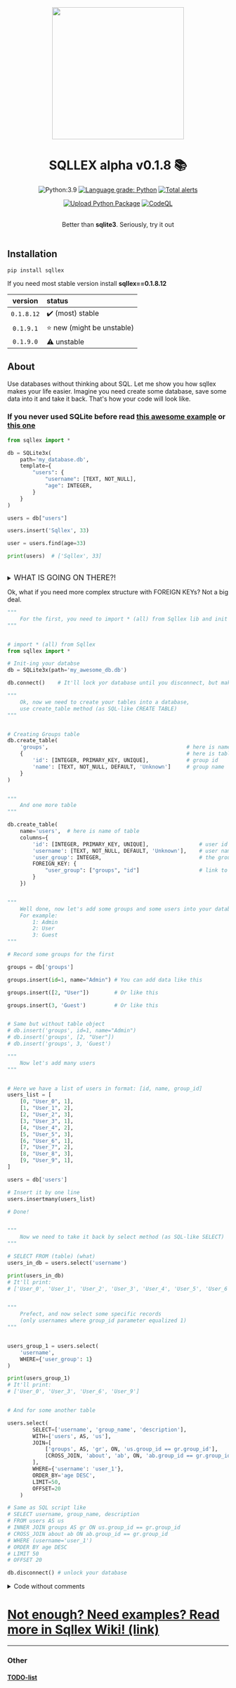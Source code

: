 
<div align="center">

<img src="./pics/sqllex-logo.svg" width="300px">

# SQLLEX alpha v0.1.8 📚

![Python:3.9](https://img.shields.io/badge/Python-3.9-green)
[![Language grade: Python](https://img.shields.io/lgtm/grade/python/g/V1A0/sqllex.svg?logo=lgtm&logoWidth=18)](https://lgtm.com/projects/g/V1A0/sqllex/context:python)
[![Total alerts](https://img.shields.io/lgtm/alerts/g/V1A0/sqllex.svg?logo=lgtm&logoWidth=18)](https://lgtm.com/projects/g/V1A0/sqllex/alerts/)

    
[![Upload Python Package](https://github.com/v1a0/sqllex/actions/workflows/python-publish.yml/badge.svg)](https://github.com/v1a0/sqllex/actions/workflows/python-publish.yml)
[![CodeQL](https://github.com/v1a0/sqllex/actions/workflows/codeql-analysis.yml/badge.svg)](https://github.com/v1a0/sqllex/actions/workflows/codeql-analysis.yml)
    
    
<br>
Better than <b>sqlite3</b>. Seriously, try it out<br>
</div><br>

## Installation
```shell
pip install sqllex
```

If you need most stable version install **sqllex==0.1.8.12**

| version |  status |
| :--------: | :---------------------------- |
| `0.1.8.12` | ✔️ (most) stable           |
| `0.1.9.1`  | ⭐️ new (might be unstable) |
| `0.1.9.0`  | ⚠️ unstable |


## About
Use databases without thinking about SQL. Let me show you how sqllex makes
your life easier. Imagine you need create some database, save some data
into it and take it back. That's how your code will look like.

### If you never used SQLite before read [this awesome example](https://github.com/v1a0/sqllex/wiki/SQLite3x-%7C-SIMPLEST-EXAMPLE#simplest-sqlite3x-example) or [this one](https://deepnote.com/@abid/SQLLEX-Simple-and-Faster-7WXrco0hRXaqvAiXo8QJBQ#)
```python
from sqllex import *

db = SQLite3x(                              
    path='my_database.db',                      
    template={                              
        "users": {                          
            "username": [TEXT, NOT_NULL],   
            "age": INTEGER,                 
        }                                   
    }                                       
)

users = db["users"]

users.insert('Sqllex', 33)

user = users.find(age=33)

print(users)  # ['Sqllex', 33]
```

<br>
<details>
<summary id="what1"><big>WHAT IS GOING ON THERE?!</big></summary>

```python
from sqllex import *

# Create some database, with simple structure
db = SQLite3x(                              # create database 
    path='my_data.db',                      # path to your database, or where you would like it locate
    template={                              # schema for tables inside your database                              
        "users": {                          # name for the 1'st table
            "username": [TEXT, NOT_NULL],   # 1'st column of table, named "username", contains text-data, can't be NULL
            "age": INTEGER,                 # 2'nd column of table, named "age", contains integer value
        }                                   # end of table
    }                                       # end of schema (template)
)

# Ok, now you have database with table inside it.
# Let's take this table as variable
users = db["users"]

# Now add record of 33 years old user named 'Sqllex' into it
# Dear table, please insert ['Sqllex', 33] values 
users.insert('Sqllex', 33)

# Dear table, please find records where column 'age' == 33
user = users.find(age=33)

# Print results
print(users)  # ['Sqllex', 33]
```

</details>

Ok, what if you need more complex structure with FOREIGN KEYs? Not a big deal.

```python
"""
    For the first, you need to import * (all) from Sqllex lib and init your database
"""


# import * (all) from Sqllex
from sqllex import *

# Init-ing your databse
db = SQLite3x(path='my_awesome_db.db')

db.connect()    # It'll lock yor database until you disconnect, but makes sqllex work damn faster

"""
    Ok, now we need to create your tables into a database,
    use create_table method (as SQL-like CREATE TABLE)
"""


# Creating Groups table
db.create_table(
    'groups',                                            # here is name of table
    {                                                    # here is table structure
        'id': [INTEGER, PRIMARY_KEY, UNIQUE],            # group id
        'name': [TEXT, NOT_NULL, DEFAULT, 'Unknown']     # group name
    }
)


"""
    And one more table
"""

db.create_table(
    name='users',  # here is name of table
    columns={
        'id': [INTEGER, PRIMARY_KEY, UNIQUE],                # user id
        'username': [TEXT, NOT_NULL, DEFAULT, 'Unknown'],    # user name
        'user_group': INTEGER,                               # the group user belongs to
        FOREIGN_KEY: {
            "user_group": ["groups", "id"]                   # link to table groups, column id
        }
    })


"""
    Well done, now let's add some groups and some users into your database
    For example:
        1: Admin
        2: User
        3: Guest
"""

# Record some groups for the first

groups = db['groups']

groups.insert(id=1, name="Admin") # You can add data like this

groups.insert([2, "User"])        # Or like this

groups.insert(3, 'Guest')         # Or like this


# Same but without table object
# db.insert('groups', id=1, name="Admin")
# db.insert('groups', [2, "User"])
# db.insert('groups', 3, 'Guest')

"""
    Now let's add many users
"""


# Here we have a list of users in format: [id, name, group_id]
users_list = [
    [0, "User_0", 1],
    [1, "User_1", 2],
    [2, "User_2", 3],
    [3, "User_3", 1],
    [4, "User_4", 2],
    [5, "User_5", 3],
    [6, "User_6", 1],
    [7, "User_7", 2],
    [8, "User_8", 3],
    [9, "User_9", 1],
]

users = db['users']

# Insert it by one line
users.insertmany(users_list)

# Done!


"""
    Now we need to take it back by select method (as SQL-like SELECT)
"""

# SELECT FROM (table) (what)
users_in_db = users.select('username')

print(users_in_db)
# It'll print:
# ['User_0', 'User_1', 'User_2', 'User_3', 'User_4', 'User_5', 'User_6', 'User_7', 'User_8', 'User_9']


"""
    Prefect, and now select some specific records
    (only usernames where group_id parameter equalized 1)
"""


users_group_1 = users.select(
    'username',
    WHERE={'user_group': 1}
)

print(users_group_1)
# It'll print:
# ['User_0', 'User_3', 'User_6', 'User_9']


# And for some another table

users.select(
        SELECT=['username', 'group_name', 'description'],                 # SELECT username, group_name, description
        WITH=['users', AS, 'us'],                                         # FROM users AS us
        JOIN=[                                                            # JOIN
            ['groups', AS, 'gr', ON, 'us.group_id == gr.group_id'],       ## INNER JOIN groups AS gr ON us.group_id == gr.group_id
            [CROSS_JOIN, 'about', 'ab', ON, 'ab.group_id == gr.group_id'] ## INNER JOIN about ab ON ab.group_id == gr.group_id
        ],
        WHERE={'username': 'user_1'},                                     # WHERE (username='user_1')
        ORDER_BY='age DESC',                                              # order by age ASC
        LIMIT=50,
        OFFSET=20                                                           
    )

# Same as SQL script like
# SELECT username, group_name, description
# FROM users AS us
# INNER JOIN groups AS gr ON us.group_id == gr.group_id
# CROSS_JOIN about ab ON ab.group_id == gr.group_id
# WHERE (username='user_1')
# ORDER BY age DESC
# LIMIT 50
# OFFSET 20

db.disconnect() # unlock your database

```


<details>
<summary id="just_code_1">Code without comments</summary>



```python

from sqllex import *

db = SQLite3x(path='my_awesome_db.db')

db.connect()


db.create_table(
    'groups',                                            
    {                  
        'id': [INTEGER, PRIMARY_KEY, UNIQUE],
        'name': [TEXT, NOT_NULL, DEFAULT, 'Unknown']
    }
)

db.create_table(
    name='users',
    columns={
        'id': [INTEGER, PRIMARY_KEY, UNIQUE],
        'username': [TEXT, NOT_NULL, DEFAULT, 'Unknown'],
        'user_group': INTEGER,
        FOREIGN_KEY: {
            "user_group": ["groups", "id"]
        }
    })

groups = db['groups']

groups.insert(id=1, name="Admin")

groups.insert([2, "User"])

groups.insert(3, 'Guest')

users_list = [
    [0, "User_0", 1],
    [1, "User_1", 2],
    [2, "User_2", 3],
    [3, "User_3", 1],
    [4, "User_4", 2],
    [5, "User_5", 3],
    [6, "User_6", 1],
    [7, "User_7", 2],
    [8, "User_8", 3],
    [9, "User_9", 1],
]

users = db['users']

users.insertmany(users_list)

users_in_db = users.select('username')

print(users_in_db)

users_group_1 = users.select(
    'username',
    WHERE={'user_group': 1}
)

print(users_group_1)

users.select(
        SELECT=['username', 'group_name', 'description'], 
        WITH=['users', AS, 'us'],
        JOIN=[                                   
            ['groups', AS, 'gr', ON, 'us.group_id == gr.group_id'],
            [CROSS_JOIN, 'about', 'ab', ON, 'ab.group_id == gr.group_id']
        ],
        WHERE={'username': 'user_1'},                                     
        ORDER_BY='age DESC',                                             
        LIMIT=50,
        OFFSET=20                                                           
    )

db.disconnect()

```
</details>

# [Not enough? Need examples? Read more in Sqllex Wiki! (link)](https://github.com/V1A0/sqllex/wiki)

-----
### Other
#### [TODO-list](todo.md)
